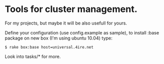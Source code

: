 # Tools for cluster management.

For my projects, but maybe it will be also usefull for yours.

Define your configuration (use config.example as sample), to install :base package on new box (I'm using ubuntu 10.04) type:

    $ rake box:base host=universal.4ire.net
    
Look into tasks/* for more.